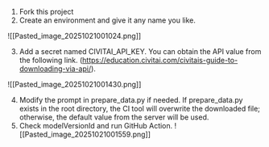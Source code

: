 1. Fork this project
2. Create an environment and give it any name you like.

![[Pasted_image_20251021001024.png]]
  
  3. Add a secret named CIVITAI_API_KEY. You can obtain the API value from the following link. (https://education.civitai.com/civitais-guide-to-downloading-via-api/).

![[Pasted_image_20251021001430.png]]

4. Modify the prompt in prepare_data.py if needed. If prepare_data.py exists in the root directory, the CI tool will overwrite the downloaded file; otherwise, the default value from the server will be used.
5. Check modelVersionId and run GitHub Action.
![[Pasted_image_20251021001559.png]]
